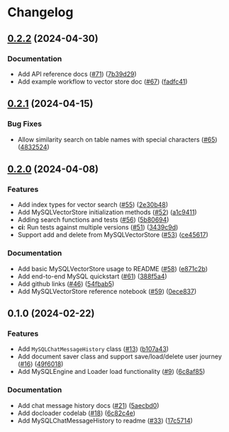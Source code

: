 # Changelog

## [0.2.2](https://github.com/googleapis/langchain-google-cloud-sql-mysql-python/compare/v0.2.1...v0.2.2) (2024-04-30)


### Documentation

* Add API reference docs ([#71](https://github.com/googleapis/langchain-google-cloud-sql-mysql-python/issues/71)) ([7b39d29](https://github.com/googleapis/langchain-google-cloud-sql-mysql-python/commit/7b39d29f0e20e47f15d2167af73fce71f4fb9e18))
* Add example workflow to vector store doc ([#67](https://github.com/googleapis/langchain-google-cloud-sql-mysql-python/issues/67)) ([fadfc41](https://github.com/googleapis/langchain-google-cloud-sql-mysql-python/commit/fadfc41d0f3c907262f2c3936205cf68204c3909))

## [0.2.1](https://github.com/googleapis/langchain-google-cloud-sql-mysql-python/compare/v0.2.0...v0.2.1) (2024-04-15)


### Bug Fixes

* Allow similarity search on table names with special characters ([#65](https://github.com/googleapis/langchain-google-cloud-sql-mysql-python/issues/65)) ([4832524](https://github.com/googleapis/langchain-google-cloud-sql-mysql-python/commit/4832524b4b5ab9eddeb2a1bdc919608f59945652))

## [0.2.0](https://github.com/googleapis/langchain-google-cloud-sql-mysql-python/compare/v0.1.0...v0.2.0) (2024-04-08)


### Features

* Add index types for vector search ([#55](https://github.com/googleapis/langchain-google-cloud-sql-mysql-python/issues/55)) ([2e30b48](https://github.com/googleapis/langchain-google-cloud-sql-mysql-python/commit/2e30b48ad2d1fb11f5f8964808ed5143d9231084))
* Add MySQLVectorStore initialization methods ([#52](https://github.com/googleapis/langchain-google-cloud-sql-mysql-python/issues/52)) ([a1c9411](https://github.com/googleapis/langchain-google-cloud-sql-mysql-python/commit/a1c941149e1f1b33991b997e5236c4a7971058fd))
* Adding search functions and tests ([#56](https://github.com/googleapis/langchain-google-cloud-sql-mysql-python/issues/56)) ([5b80694](https://github.com/googleapis/langchain-google-cloud-sql-mysql-python/commit/5b806947e5c827ebca553a68ff74a14c7d22a6a5))
* **ci:** Run tests against multiple versions ([#51](https://github.com/googleapis/langchain-google-cloud-sql-mysql-python/issues/51)) ([3439c9d](https://github.com/googleapis/langchain-google-cloud-sql-mysql-python/commit/3439c9d6a277a95da835f1c59d4727855a187dee))
* Support add and delete from MySQLVectorStore ([#53](https://github.com/googleapis/langchain-google-cloud-sql-mysql-python/issues/53)) ([ce45617](https://github.com/googleapis/langchain-google-cloud-sql-mysql-python/commit/ce45617ae6c9f1b6e539c31e4bcdd47aa7daf964))


### Documentation

* Add basic MySQLVectorStore usage to README ([#58](https://github.com/googleapis/langchain-google-cloud-sql-mysql-python/issues/58)) ([e871c2b](https://github.com/googleapis/langchain-google-cloud-sql-mysql-python/commit/e871c2b503fb0d056d7e374394db36e44dcda4c2))
* Add end-to-end MySQL quickstart ([#61](https://github.com/googleapis/langchain-google-cloud-sql-mysql-python/issues/61)) ([388f5a4](https://github.com/googleapis/langchain-google-cloud-sql-mysql-python/commit/388f5a4e6b76d23c1e683029c5ea034cfe84bbf7))
* Add github links ([#46](https://github.com/googleapis/langchain-google-cloud-sql-mysql-python/issues/46)) ([54fbab5](https://github.com/googleapis/langchain-google-cloud-sql-mysql-python/commit/54fbab5fd41e7b49a2d5da800afad5d3fb66b40c))
* Add MySQLVectorStore reference notebook ([#59](https://github.com/googleapis/langchain-google-cloud-sql-mysql-python/issues/59)) ([0ece837](https://github.com/googleapis/langchain-google-cloud-sql-mysql-python/commit/0ece837e98ff60512d26b5c7c8fb4803e056ad3c))

## 0.1.0 (2024-02-22)


### Features

* Add `MySQLChatMessageHistory` class ([#13](https://github.com/googleapis/langchain-google-cloud-sql-mysql-python/issues/13)) ([b107a43](https://github.com/googleapis/langchain-google-cloud-sql-mysql-python/commit/b107a430f0f257d2e91d3c47933b395c63ce7d6b))
* Add document saver class and support save/load/delete user journey ([#16](https://github.com/googleapis/langchain-google-cloud-sql-mysql-python/issues/16)) ([49f6018](https://github.com/googleapis/langchain-google-cloud-sql-mysql-python/commit/49f6018f92a140340fae9139f22e7c6244c22fac))
* Add MySQLEngine and Loader load functionality ([#9](https://github.com/googleapis/langchain-google-cloud-sql-mysql-python/issues/9)) ([6c8af85](https://github.com/googleapis/langchain-google-cloud-sql-mysql-python/commit/6c8af85a2676ca06e41edfdd67cc497eca9b7107))


### Documentation

* Add chat message history docs ([#21](https://github.com/googleapis/langchain-google-cloud-sql-mysql-python/issues/21)) ([5aecbd0](https://github.com/googleapis/langchain-google-cloud-sql-mysql-python/commit/5aecbd0af8707f0669048e3a1ac1f388a1290bc7))
* Add docloader codelab ([#18](https://github.com/googleapis/langchain-google-cloud-sql-mysql-python/issues/18)) ([6c82c4e](https://github.com/googleapis/langchain-google-cloud-sql-mysql-python/commit/6c82c4e02ba4a4d344848c8d45b1bc19d7c19080))
* Add MySQLChatMessageHistory to readme ([#33](https://github.com/googleapis/langchain-google-cloud-sql-mysql-python/issues/33)) ([17c5714](https://github.com/googleapis/langchain-google-cloud-sql-mysql-python/commit/17c571433cea7f740ae249d4ceb7c35b308fb112))
